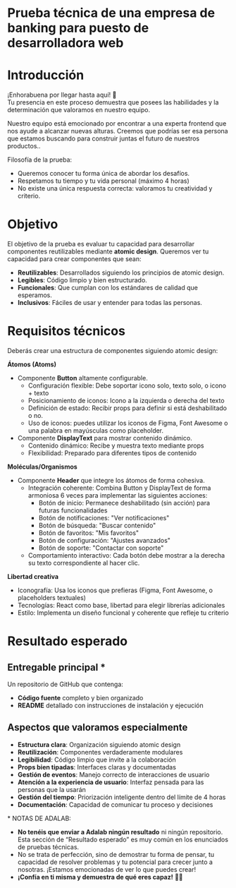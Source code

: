 # **Prueba técnica de una empresa de banking para puesto de desarrolladora web**

# Introducción

¡Enhorabuena por llegar hasta aquí\! 🌟  
Tu presencia en este proceso demuestra que posees las habilidades y la determinación que valoramos en nuestro equipo.

Nuestro equipo está emocionado por encontrar a una experta frontend que nos ayude a alcanzar nuevas alturas. Creemos que podrías ser esa persona que estamos buscando para construir juntas el futuro de nuestros productos..

Filosofía de la prueba:

- Queremos conocer tu forma única de abordar los desafíos.  
- Respetamos tu tiempo y tu vida personal (máximo 4 horas)  
- No existe una única respuesta correcta: valoramos tu creatividad y criterio.

# Objetivo

El objetivo de la prueba es evaluar tu capacidad para desarrollar componentes reutilizables mediante **atomic design**. Queremos ver tu capacidad para crear componentes que sean:

- **Reutilizables**: Desarrollados siguiendo los principios de atomic design.  
- **Legibles**: Código limpio y bien estructurado.  
- **Funcionales**: Que cumplan con los estándares de calidad que esperamos.  
- **Inclusivos**: Fáciles de usar y entender para todas las personas.

# Requisitos técnicos

Deberás crear una estructura de componentes siguiendo atomic design:

**Átomos (Atoms)**

- Componente **Button** altamente configurable.  
  - Configuración flexible: Debe soportar icono solo, texto solo, o icono \+ texto  
  - Posicionamiento de iconos: Icono a la izquierda o derecha del texto  
  - Definición de estado: Recibir props para definir si está deshabilitado o no.  
  - Uso de iconos: puedes utilizar los iconos de Figma, Font Awesome o una palabra en mayúsculas como placeholder.  
- Componente **DisplayText** para mostrar contenido dinámico.  
  - Contenido dinámico: Recibe y muestra texto mediante props  
  - Flexibilidad: Preparado para diferentes tipos de contenido

**Moléculas/Organismos**

- Componente **Header** que integre los átomos de forma cohesiva.  
  - Integración coherente: Combina Button y DisplayText de forma armoniosa 6 veces para implementar las siguientes acciones:  
    - Botón de inicio: Permanece deshabilitado (sin acción) para futuras funcionalidades  
    - Botón de notificaciones: "Ver notificaciones"  
    - Botón de búsqueda: "Buscar contenido"  
    - Botón de favoritos: "Mis favoritos"  
    - Botón de configuración: "Ajustes avanzados"  
    - Botón de soporte: "Contactar con soporte"  
  - Comportamiento interactivo: Cada botón debe mostrar a la derecha su texto correspondiente al hacer clic.

**Libertad creativa**

- Iconografía: Usa los iconos que prefieras (Figma, Font Awesome, o placeholders textuales)  
- Tecnologías: React como base, libertad para elegir librerías adicionales  
- Estilo: Implementa un diseño funcional y coherente que refleje tu criterio

# Resultado esperado

## **Entregable principal \***

Un repositorio de GitHub que contenga:

- **Código fuente** completo y bien organizado  
- **README** detallado con instrucciones de instalación y ejecución

## **Aspectos que valoramos especialmente**

- **Estructura clara**: Organización siguiendo atomic design  
- **Reutilización**: Componentes verdaderamente modulares  
- **Legibilidad**: Código limpio que invite a la colaboración  
- **Props bien tipadas**: Interfaces claras y documentadas  
- **Gestión de eventos**: Manejo correcto de interacciones de usuario  
- **Atención a la experiencia de usuario**: Interfaz pensada para las personas que la usarán  
- **Gestión del tiempo**: Priorización inteligente dentro del límite de 4 horas  
- **Documentación**: Capacidad de comunicar tu proceso y decisiones

\* NOTAS DE ADALAB:

- **No tenéis que enviar a Adalab ningún resultado** ni ningún repositorio. Esta sección de “Resultado esperado” es muy común en los enunciados de pruebas técnicas.  
- No se trata de perfección, sino de demostrar tu forma de pensar, tu capacidad de resolver problemas y tu potencial para crecer junto a nosotras. ¡Estamos emocionadas de ver lo que puedes crear\!  
- **¡Confía en ti misma y demuestra de qué eres capaz\!** 💪✨